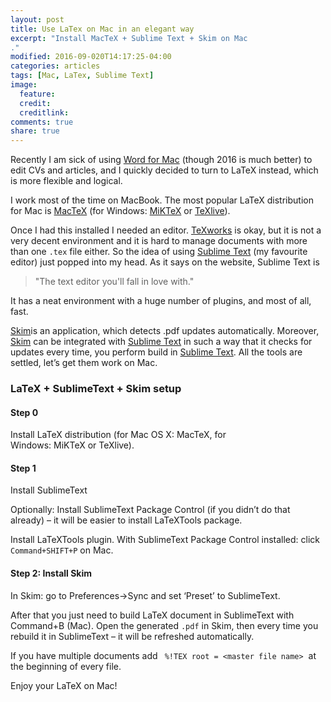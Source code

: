 ```yaml
---
layout: post
title: Use LaTex on Mac in an elegant way
excerpt: "Install MacTeX + Sublime Text + Skim on Mac
."
modified: 2016-09-020T14:17:25-04:00
categories: articles
tags: [Mac, LaTex, Sublime Text]
image:
  feature: 
  credit: 
  creditlink: 
comments: true
share: true
---
```



Recently I am sick of using [Word for Mac](https://products.office.com/en-us/mac/microsoft-office-for-mac) (though 2016 is much better) to edit CVs and articles, and I quickly decided to turn to LaTeX instead, which is more flexible and logical.


I work most of the time on MacBook. The most popular LaTeX distribution for Mac is [MacTeX](https://tug.org/mactex/) (for Windows: [MiKTeX](http://miktex.org/) or [TeXlive](https://www.tug.org/texlive/)). 

Once I had this installed I needed an editor. [TeXworks](https://www.tug.org/texworks/) is okay, but it is not a very decent environment and it is hard to manage documents with more than one `.tex` file either. So the idea of using [Sublime Text](https://www.sublimetext.com/) (my favourite editor) just popped into my head. As it says on the website, Sublime Text is 
>  "The text editor you'll fall in love with." 

It has a neat environment with a huge number of plugins, and most of all, fast.

[Skim](http://skim-app.sourceforge.net/)is an application, which detects .pdf updates automatically. Moreover, [Skim](http://skim-app.sourceforge.net/) can be integrated with [Sublime Text](https://www.sublimetext.com/) in such a way that it checks for updates every time, you perform build in [Sublime Text](https://www.sublimetext.com/).
All the tools are settled, let’s get them work on Mac.


### LaTeX + SublimeText + Skim setup

#### Step 0
Install LaTeX distribution (for Mac OS X: MacTeX, for Windows: MiKTeX or TeXlive).

#### Step 1
Install SublimeText

Optionally: Install SublimeText Package Control (if you didn’t do that already) – it will be easier to install LaTeXTools package.

Install LaTeXTools plugin. With SublimeText Package Control installed: click `Command+SHIFT+P` on Mac.

#### Step 2: Install Skim 
In Skim: go to Preferences->Sync and set ‘Preset’ to SublimeText.


After that you just need to build LaTeX document in SublimeText with Command+B (Mac). Open the generated `.pdf` in Skim, then every time you rebuild it in SublimeText – it will be refreshed automatically.

If you have multiple documents add ` %!TEX root = <master file name>`  at the beginning of every file.

Enjoy your LaTeX on Mac! 




